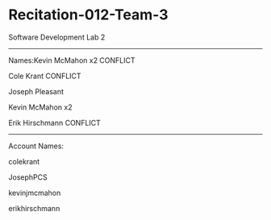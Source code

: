 # Recitation-012-Team-3
Software Development Lab 2

-----
Names:Kevin McMahon x2
CONFLICT

Cole Krant
CONFLICT

Joseph Pleasant

Kevin McMahon x2

Erik Hirschmann
CONFLICT


-----
Account Names:

colekrant

JosephPCS

kevinjmcmahon

erikhirschmann

